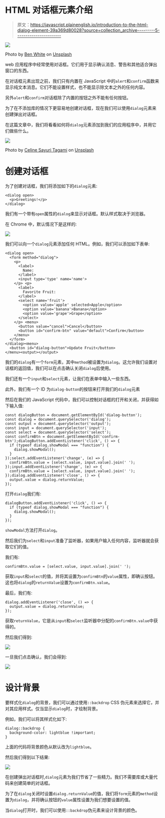 # HTML 对话框元素介绍

> 原文：<https://javascript.plainenglish.io/introduction-to-the-html-dialog-element-39a369d80028?source=collection_archive---------5----------------------->

![](img/f0b4a5b5116618c7b9ac214fd338f071.png)

Photo by [Ben White](https://unsplash.com/@benwhitephotography?utm_source=medium&utm_medium=referral) on [Unsplash](https://unsplash.com?utm_source=medium&utm_medium=referral)

web 应用程序中经常使用对话框。它们用于显示确认消息、警告和其他适合弹出窗口的东西。

在对话框元素出现之前，我们只有内置在 JavaScript 中的`alert`和`confirm`函数来显示纯文本消息。它们不能设置样式，也不能显示除文本之外的任何内容。

另外`alert`和`confirm`对话框除了内置的按钮之外不能有任何按钮。

为了在不添加库的情况下更容易地创建对话框，现在我们可以使用`dialog`元素来创建弹出对话框。

在这篇文章中，我们将看看如何将`dialog`元素添加到我们的应用程序中，并用它们做些什么。

![](img/5f92efe8fe9caa2e75f19ea91f102daa.png)

Photo by [Celine Sayuri Tagami](https://unsplash.com/@celine_sayuri?utm_source=medium&utm_medium=referral) on [Unsplash](https://unsplash.com?utm_source=medium&utm_medium=referral)

# 创建对话框

为了创建对话框，我们将添加如下的`dialog`元素:

```
<dialog open>
  <p>Greetings!</p>
</dialog>
```

我们有一个带有`open`属性的`dialog`来显示对话框。默认样式取决于浏览器。

在 Chrome 中，默认情况下是这样的:

![](img/74bff6f2b04d2efc3d51bbbf8e66ca21.png)

我们可以向一个`dialog`元素添加任何 HTML。例如，我们可以添加如下表单:

```
<dialog open>
  <form method="dialog">
    <p>
      <label>
        Name:
      </label>
      <input type='type' name='name'>
    </p> <p>
      <label>
        Favorite Fruit:
      </label>
      <select name='fruit'>
        <option value='apple' selected>Apple</option>
        <option value='banana'>Banana</option>
        <option value='grape'>Grape</option>
      </select>
    </p> <menu>
      <button value="cancel">Cancel</button>
      <button id="confirm-btn" value="default">Confirm</button>
    </menu>
  </form>
</dialog><menu>
  <button id="dialog-button">Update Fruit</button>
</menu><output></output>
```

我们的`dialog`有一个`form`元素，其中`method`被设置为`dialog`。这允许我们设置对话框的返回值，我们可以在点击确认关闭`dialog`后使用。

我们还有一个`input`和`select`元素，让我们在表单中输入一些东西。

此外，我们有一个 ID 为`dialog-button`的按钮来打开我们的`dialog`元素

然后在我们的 JavaScript 代码中，我们可以控制对话框的打开和关闭，并获得如下输入值:

```
const dialogButton = document.getElementById('dialog-button');
const dialog = document.querySelector('dialog');
const output = document.querySelector('output');
const input = document.querySelector('input');
const select = document.querySelector('select');
const confirmBtn = document.getElementById('confirm-btn');dialogButton.addEventListener('click', () => {
  if (typeof dialog.showModal === "function") {
    dialog.showModal();
  }
});select.addEventListener('change', (e) => {
  confirmBtn.value = [select.value, input.value].join(' ');
});input.addEventListener('change', (e) => {
  confirmBtn.value = [select.value, input.value].join(' ');
});dialog.addEventListener('close', () => {
  output.value = dialog.returnValue;
});
```

打开`dialog`我们有:

```
dialogButton.addEventListener('click', () => {
  if (typeof dialog.showModal === "function") {
    dialog.showModal();
  }
});
```

`showModal`方法打开`dialog`。

然后我们为`select`和`input`准备了监听器，如果用户输入任何内容，监听器就会获取它们的值。

我们有:

```
confirmBtn.value = [select.value, input.value].join(' ');
```

获取`input`和`select`的值，并将其设置为`confirmBtn`的`value`属性，即确认按钮。这也将`dialog`的`returnValue`设置为`confirmBtn.value`。

最后，我们有:

```
dialog.addEventListener('close', () => {
  output.value = dialog.returnValue;
});
```

获取`returnValue`，它是从`input`和`select`监听器中分配的`confirmBtn.value`中获得的。

然后我们得到:

![](img/d31dd2f67e6fb2a771f1347804c6b7b3.png)

一旦我们点击确认，我们会得到:

![](img/9d3a0165054175b97e6b42f099110377.png)

# 设计背景

要样式化`dialog`的背景，我们可以通过使用`::backdrop` CSS 伪元素来选择它，并对其应用样式。仅当显示`dialog`时，才绘制背景。

例如，我们可以将其样式化如下:

```
dialog::backdrop {
  background-color: lightblue !important;
}
```

上面的代码将背景颜色从默认改为`lightblue`。

然后我们得到以下结果:

![](img/659100f565867ddaf12da35b30aec7ae.png)

在创建弹出对话框时,`dialog`元素为我们节省了一些精力。我们不需要库或大量代码来创建简单的对话框。

为了在`dialog`关闭时设置`dialog.returnValue`的值，我们将`form`元素的`method`设置为`dialog`，并将确认按钮的`value`属性设置为我们想要设置的值。

当`dialog`打开时，我们可以使用`::backdrop`伪元素来设计背景的颜色。